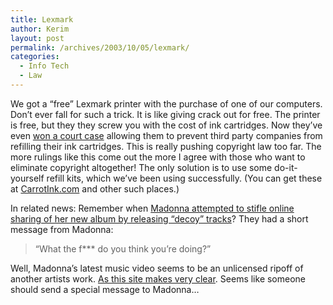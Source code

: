 ```yaml
---
title: Lexmark
author: Kerim
layout: post
permalink: /archives/2003/10/05/lexmark/
categories:
  - Info Tech
  - Law
---
```

We got a &#8220;free&#8221; Lexmark printer with the purchase of one of our computers. Don&#8217;t ever fall for such a trick. It is like giving crack out for free. The printer is free, but they they screw you with the cost of ink cartridges. Now they&#8217;ve even <a href="http://slashdot.org/article.pl?sid=03/10/05/012205" onclick="_gaq.push(['_trackEvent', 'outbound-article', 'http://slashdot.org/article.pl?sid=03/10/05/012205', 'won a court case']);" >won a court case</a> allowing them to prevent third party companies from refilling their ink cartridges. This is really pushing copyright law too far. The more rulings like this come out the more I agree with those who want to eliminate copyright altogether! The only solution is to use some do-it-yourself refill kits, which we&#8217;ve been using successfully. (You can get these at <a href="http://www.carrotink.com/" onclick="_gaq.push(['_trackEvent', 'outbound-article', 'http://www.carrotink.com/', 'CarrotInk.com']);" >CarrotInk.com</a> and other such places.)

In related news: Remember when <a href="http://www.arstechnica.com/archive/news/1050600992.html" onclick="_gaq.push(['_trackEvent', 'outbound-article', 'http://www.arstechnica.com/archive/news/1050600992.html', 'Madonna attempted to stifle online sharing of her new album by releasing &#8220;decoy&#8221; tracks']);" >Madonna attempted to stifle online sharing of her new album by releasing &#8220;decoy&#8221; tracks</a>? They had a short message from Madonna:


>   &#8220;What the f*** do you think you&#8217;re doing?&#8221;


Well, Madonna&#8217;s latest music video seems to be an unlicensed ripoff of another artists work. <a href="http://www.guybourdin.org/hollywood/" onclick="_gaq.push(['_trackEvent', 'outbound-article', 'http://www.guybourdin.org/hollywood/', 'As this site makes very clear']);" >As this site makes very clear</a>. Seems like someone should send a special message to Madonna&#8230;


